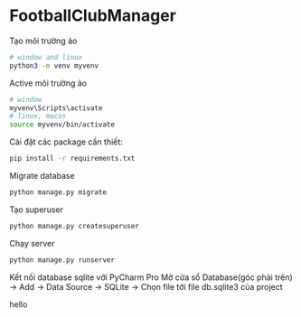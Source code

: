 # FootballClubManager

Tạo môi trường ảo
```bash
# window and linux
python3 -m venv myvenv
```

Active môi trường ảo
```bash
# window
myvenv\Scripts\activate
# linux, macos
source myvenv/bin/activate
``` 

Cài đặt các package cần thiết:
```bash
pip install -r requirements.txt
```

Migrate database
```bash
python manage.py migrate
```

Tạo superuser
```bash
python manage.py createsuperuser
```

Chạy server
```bash
python manage.py runserver
```
Kết nối database sqlite với PyCharm Pro
Mở cửa sổ Database(góc phải trên) -> Add -> Data Source -> SQLite -> Chọn file tới file db.sqlite3 của project


hello